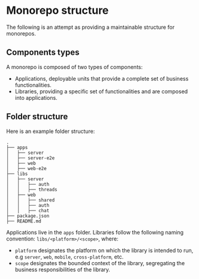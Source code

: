 # Monorepo structure

The following is an attempt as providing a maintainable structure for monorepos.

## Components types

A monorepo is composed of two types of components:
- Applications, deployable units that provide a complete set of business functionalities.
- Libraries, providing a specific set of functionalities and are composed into applications.

## Folder structure

Here is an example folder structure:

```
.
├── apps
│   ├── server
│   ├── server-e2e
│   ├── web
│   ├── web-e2e
├── libs
│   ├── server
│   │   ├── auth
│   │   ├── threads
│   ├── web
│   │   ├── shared
│   │   ├── auth
│   │   ├── chat
├── package.json
├── README.md
```

Applications live in the `apps` folder.
Libraries follow the following naming convention:
`libs/<platform>/<scope>`, where:

- `platform` designates the platform on which the library is intended to run, e.g `server`, `web`, `mobile`, `cross-platform`, etc.
- `scope` designates the bounded context of the library, segregating the business responsibilities of the library.
